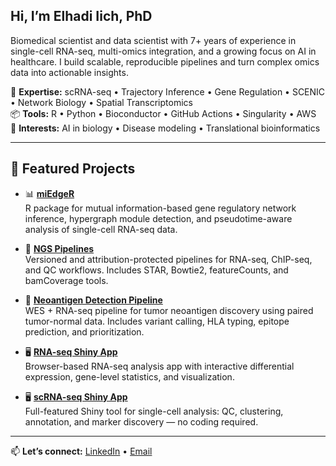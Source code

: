 ## Hi, I’m Elhadi Iich, PhD

Biomedical scientist and data scientist with 7+ years of experience in single-cell RNA-seq, multi-omics integration, and a growing focus on AI in healthcare. I build scalable, reproducible pipelines and turn complex omics data into actionable insights.

🔬 **Expertise:** scRNA-seq • Trajectory Inference • Gene Regulation • SCENIC • Network Biology • Spatial Transcriptomics  
📦 **Tools:** R • Python • Bioconductor • GitHub Actions • Singularity • AWS  
🧠 **Interests:** AI in biology • Disease modeling • Translational bioinformatics

---

## 🧪 Featured Projects

- 📊 [**miEdgeR**](https://github.com/iichelhadi/miEdgeR)  
  R package for mutual information-based gene regulatory network inference, hypergraph module detection, and pseudotime-aware analysis of single-cell RNA-seq data.

- 🧬 [**NGS Pipelines**](https://github.com/iichelhadi/NGS)  
  Versioned and attribution-protected pipelines for RNA-seq, ChIP-seq, and QC workflows. Includes STAR, Bowtie2, featureCounts, and bamCoverage tools.

- 🎯 [**Neoantigen Detection Pipeline**](https://github.com/iichelhadi/Neoantigen_detection_pipeline)  
  WES + RNA-seq pipeline for tumor neoantigen discovery using paired tumor-normal data. Includes variant calling, HLA typing, epitope prediction, and prioritization.

- 🖥️ [**RNA-seq Shiny App**](https://github.com/iichelhadi/Shiny_apps/tree/main/RNA-seq_analysis_app)  
  Browser-based RNA-seq analysis app with interactive differential expression, gene-level statistics, and visualization.

- 🖥️ [**scRNA-seq Shiny App**](https://github.com/iichelhadi/Shiny_apps/tree/main/scRNA-seq_analysis_app)  
  Full-featured Shiny tool for single-cell analysis: QC, clustering, annotation, and marker discovery — no coding required.

---

📫 **Let’s connect:** [LinkedIn](https://linkedin.com/in/elhadi-i) • [Email](mailto:iichelhadi@gmail.com)
